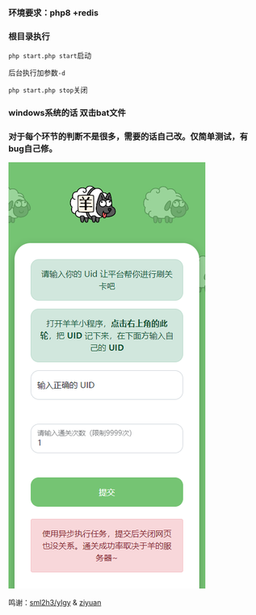 ### 环境要求：php8 +redis

### 根目录执行

``php start.php start``启动

后台执行加参数``-d``

``php start.php stop``关闭

### windows系统的话 双击bat文件

### 对于每个环节的判断不是很多，需要的话自己改。仅简单测试，有bug自己修。

![截图](/public/1.jpg)


鸣谢：[sml2h3/ylgy](https://github.com/sml2h3/ylgy)    &   [ziyuan](https://www.ziyuan.cn/tool/ylgy/)
